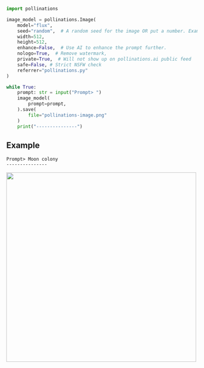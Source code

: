 ```python
import pollinations

image_model = pollinations.Image(
    model="flux",
    seed="random",  # A random seed for the image OR put a number. Example: 42
    width=512,
    height=512,
    enhance=False,  # Use AI to enhance the prompt further.
    nologo=True,  # Remove watermark,
    private=True,  # Will not show up on pollinations.ai public feed
    safe=False, # Strict NSFW check
    referrer="pollinations.py"
)

while True:
    prompt: str = input("Prompt> ")
    image_model(
        prompt=prompt,
    ).save(
        file="pollinations-image.png"
    )
    print("---------------")
```

## Example
```
Prompt> Moon colony
---------------
```

<div id="header">
  <img src="https://i.ibb.co/Msrs4Hf/image.png" width=500/>
</div>

